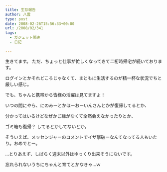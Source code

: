 ```yaml
---
title: 生存報告
author: 八雲
type: post
date: 2008-02-26T15:56:33+00:00
url: /2008/02/341
tags:
  - ガジェット関連
  - 日記

---
```

生きてます。 ただ、ちょっと仕事が忙しくなってきて二桁時帰宅が続いております。
  
ログインとかそれどころじゃなくて、まともに生活するのが精一杯な状況でちと厳しい感じ。
  
でも、ちゃんと携帯から皆様の活躍は見てますよ！

いつの間にやら、にのみーとかほーおーいんさんとかが復帰してるとか、
  
分かってはいるけどなぜかご縁がなくて全然会えなかったりとか、
  
ゴミ箱も復帰？ してるとかしてないとか。
  
そういえば、メッセンジャーのコメントでイザ撃破ーなんてなってる人もいたり。おめでとー。

…とりあえず、しばらく週末以外はゆっくり出来そうにないです。
  
忘れられないうちにちゃんと育てとかなきゃ…ｗ
